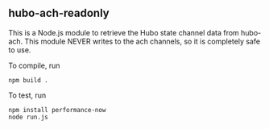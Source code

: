 hubo-ach-readonly
-----------------
This is a Node.js module to retrieve the Hubo state channel data from hubo-ach.
This module NEVER writes to the ach channels, so it is completely safe to use.

To compile, run

```
npm build .
```

To test, run
```
npm install performance-now
node run.js
```